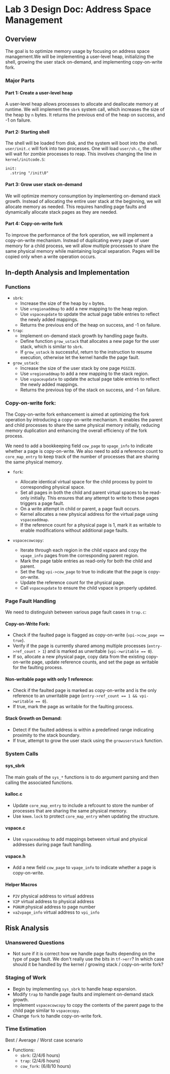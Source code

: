# Lab 3 Design Doc: Address Space Management

## Overview

The goal is to optimize memory usage by focusing on address space management.We will be implementing a user-level heap, initializing the shell, growing the user stack on-demand, and implementing copy-on-write fork.


### Major Parts

#### Part 1: Create a user-level heap

A user-level heap allows processes to allocate and deallocate memory at runtime. We will implement the `sbrk` system call, which increases the size of the heap by `n` bytes. It returns the previous end of the heap on success, and -1 on failure.

#### Part 2: Starting shell
The shell will be loaded from disk, and the system will boot into the shell. `user/init.c` will fork into two processes. One will load `user/sh.c`, the other
will wait for zombie processes to reap. This involves changing the line in `kernel/initcode.S`:
```
init:
  .string "/init\0"
```

#### Part 3: Grow user stack on-demand
We will optimize memory consumption by implementing on-demand stack growth. Instead of allocating the entire user stack at the beginning, we will allocate memory as needed. This requires handling page faults and dynamically allocate stack pages as they are needed.

#### Part 4: Copy-on-write fork
To improve the performance of the fork operation, we will implement a copy-on-write mechanism. Instead of duplicating every page of user memory for a child process, we will allow multiple processes to share the same physical memory while maintaining logical separation. Pages will be copied only when a write operation occurs.


## In-depth Analysis and Implementation

### Functions

- `sbrk`:
    - Increase the size of the heap by `n` bytes.
    - Use `vregionaddmap` to add a new mapping to the heap region.
    - Use `vspaceupdate` to update the actual page table entries to reflect the newly added mappings.
    - Returns the previous end of the heap on success, and -1 on failure.
- `trap`:
    - Implement on-demand stack growth by handling page faults.
    - Define function `grow_ustack` that allocates a new page for the user stack, which is similar to `sbrk`.
    - If `grow_ustack` is successful, return to the instruction to resume execution, otherwise let the kernel handle the page fault.
- `grow_ustack`:
    - Increase the size of the user stack by one page `PGSIZE`.
    - Use `vregionaddmap` to add a new mapping to the stack region.
    - Use `vspaceupdate` to update the actual page table entries to reflect the newly added mappings.
    - Returns the previous top of the stack on success, and -1 on failure.

### Copy-on-write fork:
The Copy-on-write fork enhancement is aimed at optimizing the fork operation by introducing a copy-on-write mechanism. It enables the parent and child processes to share the same physical memory initially, reducing memory duplication and enhancing the overall efficiency of the fork process.

We need to add a bookkeeping field `cow_page` to `vpage_info` to indicate whether a page is copy-on-write. We also need to add a reference count to `core_map_entry` to keep track of the number of processes that are sharing the same physical memory.

- `fork`:
    - Allocate identical virtual space for the child process by point to corresponding physical space.
    - Set all pages in both the child and parent virtual spaces to be read-only initially. This ensures that any attempt to write to these pages triggers a page fault.
    - On a write attempt in child or parent, a page fault occurs.
    - Kernel allocates a new physical address for the virtual page using `vspaceaddmap`.
    - If the reference count for a physical page is 1, mark it as writable to enable modifications without additional page faults.

- `vspacecowcopy`:
    - Iterate through each region in the child vspace and copy the `vpage_info` pages from the corresponding parent region.
    - Mark the page table entries as read-only for both the child and parent.
    - Set the flag `vpi->cow_page` to true to indicate that the page is copy-on-write.
    - Update the reference count for the physical page.
    - Call `vspaceupdate` to ensure the child vspace is properly updated.

### Page Fault Handling
We need to distinguish between various page fault cases in `trap.c`:
#### Copy-on-Write Fork:

- Check if the faulted page is flagged as copy-on-write (`vpi->cow_page == true`).
- Verify if the page is currently shared among multiple processes (`entry->ref_count > 1`) and is marked as unwritable (`vpi->writable == 0`).
- If so, allocate a new physical page, copy data from the existing copy-on-write page, update reference counts, and set the page as writable for the faulting process.

#### Non-writable page with only 1 reference:

- Check if the faulted page is marked as copy-on-write and is the only reference to an unwritable page (`entry->ref_count == 1 && vpi->writable == 0`).
- If true, mark the page as writable for the faulting process.

#### Stack Growth on Demand:

- Detect if the faulted address is within a predefined range indicating proximity to the stack boundary.
- If true, attempt to grow the user stack using the `growuserstack` function.


### System Calls
#### sys_sbrk
The main goals of the `sys_*` functions is to do argument parsing and then calling the associated functions.

#### kalloc.c
- Update `core_map_entry` to include a refcount to store the number of processes that are sharing the same physical memory.
- Use `kmem.lock` to protect `core_map_entry` when updating the structure.

#### vspace.c
- Use `vspaceaddmap` to add mappings between virtual and physical addresses during page fault handling. 

#### vspace.h
- Add a new field `cow_page` to `vpage_info` to indicate whether a page is copy-on-write.


#### Helper Macros
- `P2V` physical address to virtual address
- `V2P` virtual address to physical address
- `PGNUM` physical address to page number
- `va2vpage_info` virtual address to `vpi_info`


## Risk Analysis

### Unanswered Questions
- Not sure if it is correct how we handle page faults depending on the type of page fault. We don't really use the bits in `tf->err`? In which case should it be handled by the kernel / growing stack / copy-on-write fork?


### Staging of Work
- Begin by implementing `sys_sbrk` to handle heap expansion.
- Modify `trap` to handle page faults and implement on-demand stack growth.
- Implement `vspacecowcopy` to copy the contents of the parent page to the child page similar to `vspacecopy`.
- Change `fork` to handle copy-on-write fork.



### Time Estimation
Best / Average / Worst case scenario
- Functions:
    - `sbrk`: (2/4/6 hours)
    - `trap`: (2/4/6 hours)
    - `cow_fork`: (6/8/10 hours)
